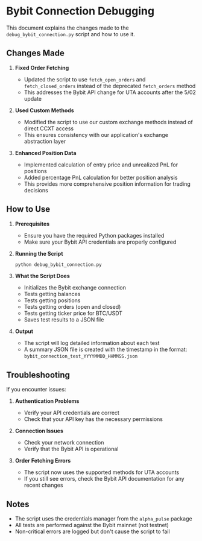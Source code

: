 # Bybit Connection Debugging

This document explains the changes made to the `debug_bybit_connection.py` script and how to use it.

## Changes Made

1. **Fixed Order Fetching**
   - Updated the script to use `fetch_open_orders` and `fetch_closed_orders` instead of the deprecated `fetch_orders` method
   - This addresses the Bybit API change for UTA accounts after the 5/02 update

2. **Used Custom Methods**
   - Modified the script to use our custom exchange methods instead of direct CCXT access
   - This ensures consistency with our application's exchange abstraction layer

3. **Enhanced Position Data**
   - Implemented calculation of entry price and unrealized PnL for positions
   - Added percentage PnL calculation for better position analysis
   - This provides more comprehensive position information for trading decisions

## How to Use

1. **Prerequisites**
   - Ensure you have the required Python packages installed
   - Make sure your Bybit API credentials are properly configured

2. **Running the Script**
   ```bash
   python debug_bybit_connection.py
   ```

3. **What the Script Does**
   - Initializes the Bybit exchange connection
   - Tests getting balances
   - Tests getting positions
   - Tests getting orders (open and closed)
   - Tests getting ticker price for BTC/USDT
   - Saves test results to a JSON file

4. **Output**
   - The script will log detailed information about each test
   - A summary JSON file is created with the timestamp in the format: `bybit_connection_test_YYYYMMDD_HHMMSS.json`

## Troubleshooting

If you encounter issues:

1. **Authentication Problems**
   - Verify your API credentials are correct
   - Check that your API key has the necessary permissions

2. **Connection Issues**
   - Check your network connection
   - Verify that the Bybit API is operational

3. **Order Fetching Errors**
   - The script now uses the supported methods for UTA accounts
   - If you still see errors, check the Bybit API documentation for any recent changes

## Notes

- The script uses the credentials manager from the `alpha_pulse` package
- All tests are performed against the Bybit mainnet (not testnet)
- Non-critical errors are logged but don't cause the script to fail